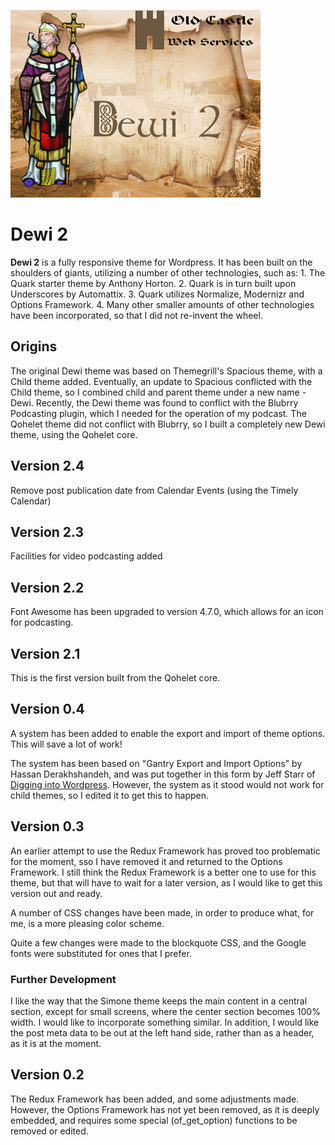 ![dewi2](./assets/dewi400.png)

# Dewi 2
**Dewi 2** is a fully responsive theme for Wordpress. It has been built on the shoulders of giants, utilizing a number of other technologies, such as: 1. The Quark starter theme by Anthony Horton. 2. Quark is in turn built upon Underscores by Automattix. 3. Quark utilizes Normalize, Modernizr and Options Framework. 4. Many other smaller amounts of other technologies have been incorporated, so that I did not re-invent the wheel.

## Origins
The original Dewi theme was based on Themegrill's Spacious theme, with a Child theme added. Eventually, an update to Spacious conflicted with the Child theme, so I combined child and parent theme under a new name - Dewi. Recently, the Dewi theme was found to conflict with the Blubrry Podcasting plugin, which I needed for the operation of my podcast. The Qohelet theme did not conflict with Blubrry, so I built a completely new Dewi theme, using the Qohelet core.

## Version 2.4
Remove post publication date from Calendar Events (using the Timely Calendar)

## Version 2.3
Facilities for video podcasting added

## Version 2.2
Font Awesome has been upgraded to version 4.7.0, which allows for an icon for podcasting.

## Version 2.1
This is the first version built from the Qohelet core.

## Version 0.4
A system has been added to enable the export and import of theme options. This will save a lot of work!

The system has been based on "Gantry Export and Import Options" by Hassan Derakhshandeh, and was put together in this form by Jeff Starr of [Digging into Wordpress](https://digwp.com/2014/04/backup-restore-theme-options/). However, the system as it stood would not work for child themes, so I edited it to get this to happen.

## Version 0.3
An earlier attempt to use the Redux Framework has proved too problematic for the moment, sso I have removed it and returned to the Options Framework. I still think the Redux Framework is a better one to use for this theme, but that will have to wait for a later version, as I would like to get this version out and ready.

A number of CSS changes have been made, in order to produce what, for me, is a more pleasing color scheme.

Quite a few changes were made to the blockquote CSS, and the Google fonts were substituted for ones that I prefer.

### Further Development
I like the way that the Simone theme keeps the main content in a central section, except for small screens, where the center section becomes 100% width. I would like to incorporate something similar. In addition, I would like the post meta data to be out at the left hand side, rather than as a header, as it is at the moment.

## Version 0.2
The Redux Framework has been added, and some adjustments made. However, the Options Framework has not yet been removed, as it is deeply embedded, and requires some special (of_get_option) functions to be removed or edited.


